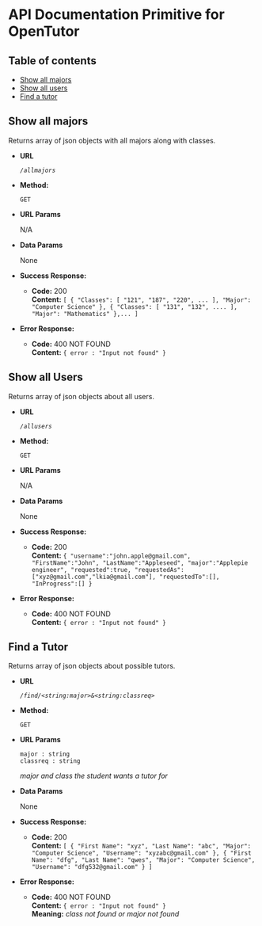 # API Documentation Primitive for OpenTutor

## Table of contents
* [Show all majors](#show-all-majors)
* [Show all users](#show-all-users)
* [Find a tutor](#find-a-tutor)


**Show all majors**
----
  Returns array of json objects with all majors along with classes.

* **URL**

  *`/allmajors`*

* **Method:**

  `GET`
  
*  **URL Params**

    N/A

* **Data Params**

  None

* **Success Response:**

  * **Code:** 200 <br />
    **Content:** ```[
                        {
                            "Classes": [
                                "121",
                                "187",
                                "220",
                                ...
                            ],
                            "Major": "Computer Science"
                        },
                        {
                            "Classes": [
                                "131",
                                "132",
                                ....
                            ],
                            "Major": "Mathematics"
                        },...
                  ]```
 
* **Error Response:**

  * **Code:** 400 NOT FOUND <br />
    **Content:** `{ error : "Input not found" }`


**Show all Users**
----
  Returns array of json objects about all users.

* **URL**

  *`/allusers`*

* **Method:**

  `GET`
  
*  **URL Params**

    N/A

* **Data Params**

  None

* **Success Response:**

  * **Code:** 200 <br />
    **Content:** ```{
                      "username":"john.apple@gmail.com",  
                      "FirstName":"John",
                      "LastName":"Appleseed",
                      "major":"Applepie engineer",
                      "requested":true,
                      "requestedAs":["xyz@gmail.com","lkia@gmail.com"],
                      "requestedTo":[],
                      "InProgress":[]
                  }```
 
* **Error Response:**

  * **Code:** 400 NOT FOUND <br />
    **Content:** `{ error : "Input not found" }`


**Find a Tutor**
----
  Returns array of json objects about possible tutors.

* **URL**

  *`/find/<string:major>&<string:classreq>`*

* **Method:**

  `GET`
  
*  **URL Params**

    `major : string` <br />
    `classreq : string`
    
    *major and class the student wants a tutor for*

* **Data Params**

  None

* **Success Response:**

  * **Code:** 200 <br />
    **Content:** ```[
                        {
                            "First Name": "xyz",
                            "Last Name": "abc",
                            "Major": "Computer Science",
                            "Username": "xyzabc@gmail.com"
                        },
                        {
                            "First Name": "dfg",
                            "Last Name": "qwes",
                            "Major": "Computer Science",
                            "Username": "dfg532@gmail.com"
                        }
                ]```
 
* **Error Response:**

  * **Code:** 400 NOT FOUND <br />
    **Content:** `{ error : "Input not found" }`<br />
    **Meaning:** *class not found or major not found*


